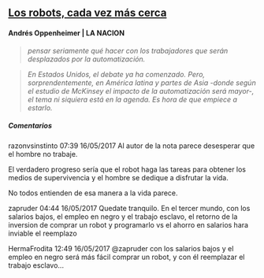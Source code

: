 ## [Los robots, cada vez más cerca](http://www.lanacion.com.ar/2024156-los-robots-cada-vez-mas-cerca)

#### Andrés Oppenheimer | LA NACION

> _pensar seriamente qué hacer con los trabajadores que serán desplazados por la automatización._

> _En Estados Unidos, el debate ya ha comenzado. Pero, sorprendentemente, en América latina y partes de Asia -donde según el estudio de McKinsey el impacto de la automatización será mayor-, el tema ni siquiera está en la agenda. Es hora de que empiece a estarlo._

##### Comentarios

razonvsinstinto 07:39 16/05/2017
Al autor de la nota parece desesperar que el hombre no trabaje.

El verdadero progreso sería que el robot haga las tareas para obtener los medios de supervivencia y el hombre se dedique a disfrutar la vida.

No todos entienden de​ esa manera a la vida parece.

zapruder 04:44 16/05/2017
Quedate tranquilo. En el tercer mundo, con los salarios bajos, el empleo en negro y el trabajo esclavo, el retorno de la inversion de comprar un robot y programarlo vs el ahorro en salarios hara inviable el reemplazo

HermaFrodita 12:49 16/05/2017
@zapruder con los salarios bajos y el empleo en negro será más fácil comprar un robot, y con él reemplazar el trabajo esclavo...